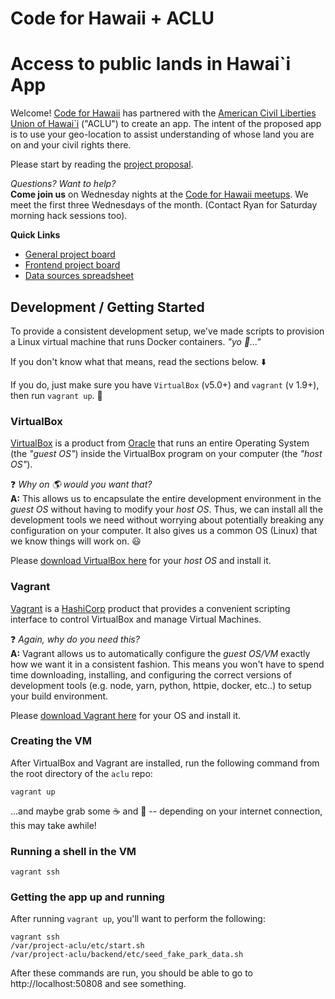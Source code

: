 # Code for Hawaii + ACLU
# Access to public lands in Hawai`i App
Welcome!  [Code for Hawaii](http://www.codeforhawaii.org) has partnered with the [American Civil Liberties Union of Hawai`i](https://acluhi.org) ("ACLU") to create an app.  The intent of the proposed app is to use your geo-location to assist understanding of whose land you are on and your civil rights there.

Please start by reading the [project proposal](docs/ACLU-Access-App.pdf).

*Questions? Want to help?*  
**Come join us** on Wednesday nights at the [Code for Hawaii meetups](https://www.meetup.com/Code-for-Hawaii/).  We meet the first three Wednesdays of the month.  (Contact Ryan for Saturday morning hack sessions too). 

**Quick Links**
* [General project board](https://github.com/CodeforHawaii/ACLU/projects/1)
* [Frontend project board](https://github.com/CodeforHawaii/ACLU/projects/3)
* [Data sources spreadsheet](https://docs.google.com/spreadsheets/d/1eDXV0qamY_5pcfe0SZbqs2PQXR_yJUs0-liX7sJo3wE/)


## Development / Getting Started
To provide a consistent development setup, we've made scripts to provision a Linux virtual machine that runs Docker containers. _"yo :dog:..."_

If you don't know what that means, read the sections below. :arrow_down:

If you do, just make sure you have `VirtualBox` (v5.0+) and `vagrant` (v 1.9+), then run `vagrant up`. :clap:

### VirtualBox
[VirtualBox](https://www.virtualbox.org) is a product from [Oracle](https://www.oracle.com) that runs an entire Operating System (the _"guest OS"_) inside the VirtualBox program on your computer (the _"host OS"_).

:question: _Why on :earth_americas: would you want that?_  
 **A:** This allows us to encapsulate the entire development environment in the _guest OS_ without having to modify your _host OS_. Thus, we can install all the development tools we need without worrying about potentially breaking any configuration on your computer. It also gives us a common OS (Linux) that we know things will work on. :smiley:

Please [download VirtualBox here](https://www.virtualbox.org/wiki/Downloads) for your _host OS_ and install it.

### Vagrant
[Vagrant](https://www.vagrantup.com) is a [HashiCorp](https://www.hashicorp.com) product that provides a convenient scripting interface to control VirtualBox and manage Virtual Machines.

:question: _Again, why do you need this?_  
 **A:** Vagrant allows us to automatically configure the _guest OS/VM_ exactly how we want it in a consistent fashion. This means you won't have to spend time downloading, installing, and configuring the correct versions of development tools (e.g. node, yarn, python, httpie, docker, etc..) to setup your build environment.

Please [download Vagrant here](https://www.vagrantup.com/downloads.html) for your OS and install it.

### Creating the VM
After VirtualBox and Vagrant are installed, run the following command from the root directory of the `aclu` repo:
```
vagrant up
````
...and maybe grab some :coffee: and :doughnut: -- depending on your internet connection, this may take awhile!

### Running a shell in the VM
```
vagrant ssh
```

### Getting the app up and running

After running `vagrant up`, you'll want to perform the following:

```
vagrant ssh
/var/project-aclu/etc/start.sh
/var/project-aclu/backend/etc/seed_fake_park_data.sh
```

After these commands are run, you should be able to go to
http://localhost:50808 and see something.
